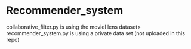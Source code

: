 # Recommender_system
collaborative_filter.py is using the moviel lens dataset>
recommender_system.py is using a private data set (not uploaded in this repo)
